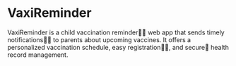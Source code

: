 # VaxiReminder
VaxiReminder is a child vaccination reminder💉👶 web app that sends timely notifications🔔📅 to parents about upcoming vaccines. It offers a personalized vaccination schedule, easy registration🧑‍💻, and secure🔐 health record management.
